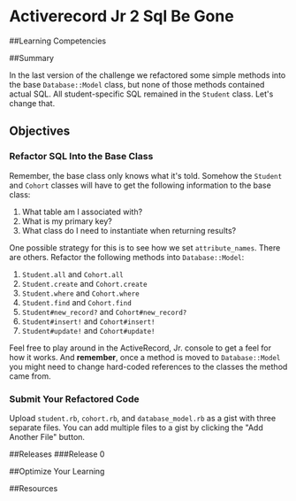 # Activerecord Jr 2 Sql Be Gone 
 
##Learning Competencies 

##Summary 

 In the last version of the challenge we refactored some simple methods into the base `Database::Model` class, but none of those methods contained actual SQL.  All student-specific SQL remained in the `Student` class.  Let's change that.

## Objectives

### Refactor SQL Into the Base Class

Remember, the base class only knows what it's told.  Somehow the `Student` and `Cohort` classes will have to get the following information to the base class:

1. What table am I associated with?
2. What is my primary key?
3. What class do I need to instantiate when returning results?

One possible strategy for this is to see how we set `attribute_names`.  There are others.  Refactor the following methods into `Database::Model`:

1. `Student.all` and `Cohort.all`
2. `Student.create` and `Cohort.create`
3. `Student.where` and `Cohort.where`
4. `Student.find` and `Cohort.find`
5. `Student#new_record?` and `Cohort#new_record?`
6. `Student#insert!` and `Cohort#insert!`
7. `Student#update!` and `Cohort#update!`

Feel free to play around in the ActiveRecord, Jr. console to get a feel for how it works.  And **remember**, once a method is moved to `Database::Model` you might need to change hard-coded references to the classes the method came from.

### Submit Your Refactored Code

Upload `student.rb`, `cohort.rb`, and `database_model.rb` as a gist with three separate files.  You can add multiple files to a gist by clicking the "Add Another File" button. 

##Releases
###Release 0 

##Optimize Your Learning 

##Resources